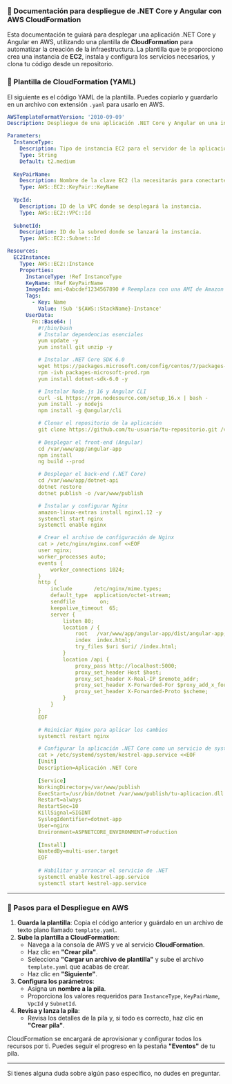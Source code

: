 ### 📝 Documentación para despliegue de .NET Core y Angular con AWS CloudFormation

Esta documentación te guiará para desplegar una aplicación .NET Core y Angular en AWS, utilizando una plantilla de **CloudFormation** para automatizar la creación de la infraestructura. La plantilla que te proporciono crea una instancia de **EC2**, instala y configura los servicios necesarios, y clona tu código desde un repositorio.

### 📄 Plantilla de CloudFormation (YAML)

El siguiente es el código YAML de la plantilla. Puedes copiarlo y guardarlo en un archivo con extensión `.yaml` para usarlo en AWS.

```yaml
AWSTemplateFormatVersion: '2010-09-09'
Description: Despliegue de una aplicación .NET Core y Angular en una instancia EC2

Parameters:
  InstanceType:
    Description: Tipo de instancia EC2 para el servidor de la aplicación.
    Type: String
    Default: t2.medium
  
  KeyPairName:
    Description: Nombre de la clave EC2 (la necesitarás para conectarte por SSH).
    Type: AWS::EC2::KeyPair::KeyName
  
  VpcId:
    Description: ID de la VPC donde se desplegará la instancia.
    Type: AWS::EC2::VPC::Id
  
  SubnetId:
    Description: ID de la subred donde se lanzará la instancia.
    Type: AWS::EC2::Subnet::Id

Resources:
  EC2Instance:
    Type: AWS::EC2::Instance
    Properties:
      InstanceType: !Ref InstanceType
      KeyName: !Ref KeyPairName
      ImageId: ami-0abcdef1234567890 # Reemplaza con una AMI de Amazon Linux 2 (asegúrate de que sea la correcta para tu región).
      Tags:
        - Key: Name
          Value: !Sub '${AWS::StackName}-Instance'
      UserData:
        Fn::Base64: |
          #!/bin/bash
          # Instalar dependencias esenciales
          yum update -y
          yum install git unzip -y

          # Instalar .NET Core SDK 6.0
          wget https://packages.microsoft.com/config/centos/7/packages-microsoft-prod.rpm -O packages-microsoft-prod.rpm
          rpm -ivh packages-microsoft-prod.rpm
          yum install dotnet-sdk-6.0 -y

          # Instalar Node.js 16 y Angular CLI
          curl -sL https://rpm.nodesource.com/setup_16.x | bash -
          yum install -y nodejs
          npm install -g @angular/cli

          # Clonar el repositorio de la aplicación
          git clone https://github.com/tu-usuario/tu-repositorio.git /var/www/app
          
          # Desplegar el front-end (Angular)
          cd /var/www/app/angular-app
          npm install
          ng build --prod

          # Desplegar el back-end (.NET Core)
          cd /var/www/app/dotnet-api
          dotnet restore
          dotnet publish -o /var/www/publish

          # Instalar y configurar Nginx
          amazon-linux-extras install nginx1.12 -y
          systemctl start nginx
          systemctl enable nginx

          # Crear el archivo de configuración de Nginx
          cat > /etc/nginx/nginx.conf <<EOF
          user nginx;
          worker_processes auto;
          events {
              worker_connections 1024;
          }
          http {
              include       /etc/nginx/mime.types;
              default_type  application/octet-stream;
              sendfile        on;
              keepalive_timeout  65;
              server {
                  listen 80;
                  location / {
                      root   /var/www/app/angular-app/dist/angular-app;
                      index  index.html;
                      try_files $uri $uri/ /index.html;
                  }
                  location /api {
                      proxy_pass http://localhost:5000;
                      proxy_set_header Host $host;
                      proxy_set_header X-Real-IP $remote_addr;
                      proxy_set_header X-Forwarded-For $proxy_add_x_forwarded_for;
                      proxy_set_header X-Forwarded-Proto $scheme;
                  }
              }
          }
          EOF

          # Reiniciar Nginx para aplicar los cambios
          systemctl restart nginx

          # Configurar la aplicación .NET Core como un servicio de systemd
          cat > /etc/systemd/system/kestrel-app.service <<EOF
          [Unit]
          Description=Aplicación .NET Core
          
          [Service]
          WorkingDirectory=/var/www/publish
          ExecStart=/usr/bin/dotnet /var/www/publish/tu-aplicacion.dll # Reemplaza con el nombre de tu DLL principal.
          Restart=always
          RestartSec=10
          KillSignal=SIGINT
          SyslogIdentifier=dotnet-app
          User=nginx
          Environment=ASPNETCORE_ENVIRONMENT=Production
          
          [Install]
          WantedBy=multi-user.target
          EOF
          
          # Habilitar y arrancar el servicio de .NET
          systemctl enable kestrel-app.service
          systemctl start kestrel-app.service
```

-----

### 🚀 Pasos para el Despliegue en AWS

1.  **Guarda la plantilla**: Copia el código anterior y guárdalo en un archivo de texto plano llamado `template.yaml`.
2.  **Sube la plantilla a CloudFormation**:
      * Navega a la consola de AWS y ve al servicio **CloudFormation**.
      * Haz clic en **"Crear pila"**.
      * Selecciona **"Cargar un archivo de plantilla"** y sube el archivo `template.yaml` que acabas de crear.
      * Haz clic en **"Siguiente"**.
3.  **Configura los parámetros**:
      * Asigna un **nombre a la pila**.
      * Proporciona los valores requeridos para `InstanceType`, `KeyPairName`, `VpcId` y `SubnetId`.
4.  **Revisa y lanza la pila**:
      * Revisa los detalles de la pila y, si todo es correcto, haz clic en **"Crear pila"**.

CloudFormation se encargará de aprovisionar y configurar todos los recursos por ti. Puedes seguir el progreso en la pestaña **"Eventos"** de tu pila.

-----

Si tienes alguna duda sobre algún paso específico, no dudes en preguntar.